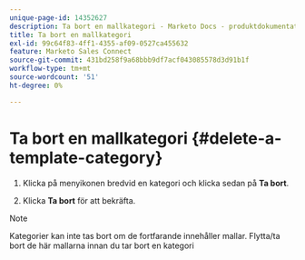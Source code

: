 ```yaml
---
unique-page-id: 14352627
description: Ta bort en mallkategori - Marketo Docs - produktdokumentation
title: Ta bort en mallkategori
exl-id: 99c64f83-4ff1-4355-af09-0527ca455632
feature: Marketo Sales Connect
source-git-commit: 431bd258f9a68bbb9df7acf043085578d3d91b1f
workflow-type: tm+mt
source-wordcount: '51'
ht-degree: 0%

---
```


# Ta bort en mallkategori {#delete-a-template-category}

1. Klicka på menyikonen bredvid en kategori och klicka sedan på **Ta bort**.

1. Klicka **Ta bort** för att bekräfta.

>[!NOTE]
>
>Kategorier kan inte tas bort om de fortfarande innehåller mallar. Flytta/ta bort de här mallarna innan du tar bort en kategori
